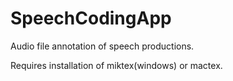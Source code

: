 # SpeechCodingApp
Audio file annotation of speech productions.

Requires installation of miktex(windows) or mactex.

